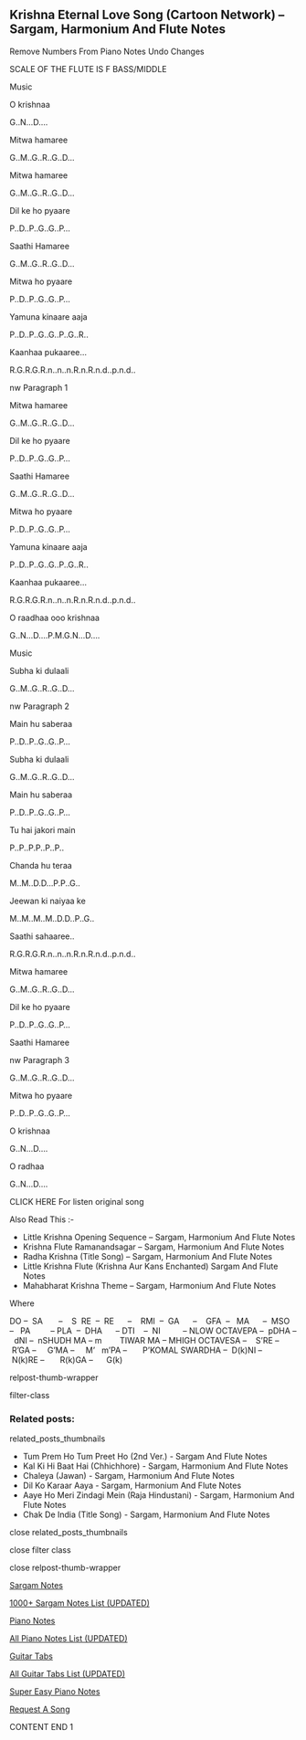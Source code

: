 
## Krishna Eternal Love Song (Cartoon Network) – Sargam, Harmonium And Flute Notes

Remove Numbers From Piano Notes
Undo Changes

SCALE OF THE FLUTE IS F BASS/MIDDLE

Music

O krishnaa

G..N…D….

Mitwa hamaree

G..M..G..R..G..D…

Mitwa hamaree

G..M..G..R..G..D…

Dil ke ho pyaare

P..D..P..G..G..P…

Saathi Hamaree

G..M..G..R..G..D…

Mitwa ho pyaare

P..D..P..G..G..P…

Yamuna kinaare aaja

P..D..P..G..G..P..G..R..

Kaanhaa pukaaree…

R.G.R.G.R.n..n..n.R.n.R.n.d..p.n.d..

nw Paragraph 1

Mitwa hamaree

G..M..G..R..G..D…

Dil ke ho pyaare

P..D..P..G..G..P…

Saathi Hamaree

G..M..G..R..G..D…

Mitwa ho pyaare

P..D..P..G..G..P…

Yamuna kinaare aaja

P..D..P..G..G..P..G..R..

Kaanhaa pukaaree…

R.G.R.G.R.n..n..n.R.n.R.n.d..p.n.d..

O raadhaa ooo krishnaa

G..N…D….P.M.G.N…D….

Music

Subha ki dulaali

G..M..G..R..G..D…

nw Paragraph 2

Main hu saberaa

P..D..P..G..G..P…

Subha ki dulaali

G..M..G..R..G..D…

Main hu saberaa

P..D..P..G..G..P…

Tu hai jakori main

P..P..P.P..P..P..

Chanda hu teraa

M..M..D.D…P.P..G..

Jeewan ki naiyaa ke

M..M..M..M..D.D..P..G..

Saathi sahaaree..

R.G.R.G.R.n..n..n.R.n.R.n.d..p.n.d..

Mitwa hamaree

G..M..G..R..G..D…

Dil ke ho pyaare

P..D..P..G..G..P…

Saathi Hamaree

nw Paragraph 3

G..M..G..R..G..D…

Mitwa ho pyaare

P..D..P..G..G..P…

O krishnaa

G..N…D….

O radhaa

G..N…D….

CLICK HERE For listen original song

Also Read This :-

* Little Krishna Opening Sequence – Sargam, Harmonium And Flute Notes
* Krishna Flute Ramanandsagar – Sargam, Harmonium And Flute Notes
* Radha Krishna (Title Song) – Sargam, Harmonium And Flute Notes
* Little Krishna Flute (Krishna Aur Kans Enchanted) Sargam And Flute Notes
* Mahabharat Krishna Theme – Sargam, Harmonium And Flute Notes

Where

DO –  SA       –    S  RE  –  RE      –    RMI  –  GA      –    GFA  –   MA      –  MSO  –   PA         – PLA  –  DHA      – DTI    –  NI          – NLOW OCTAVEPA –  pDHA –  dNI –  nSHUDH MA – m        TIWAR MA – MHIGH OCTAVESA –    S’RE –     R’GA –     G’MA –     M’   m’PA –       P’KOMAL SWARDHA –  D(k)NI –       N(k)RE –       R(k)GA –      G(k)

relpost-thumb-wrapper

filter-class

### Related posts:

related_posts_thumbnails

* Tum Prem Ho Tum Preet Ho (2nd Ver.) - Sargam And Flute Notes
* Kal Ki Hi Baat Hai (Chhichhore) - Sargam, Harmonium And Flute Notes
* Chaleya (Jawan) - Sargam, Harmonium And Flute Notes
* Dil Ko Karaar Aaya - Sargam, Harmonium And Flute Notes
* Aaye Ho Meri Zindagi Mein (Raja Hindustani) - Sargam, Harmonium And Flute Notes
* Chak De India (Title Song) - Sargam, Harmonium And Flute Notes

close related_posts_thumbnails

close filter class

close relpost-thumb-wrapper

[Sargam Notes](https://www.notationsworld.com/sargam-notes.html)

[1000+ Sargam Notes List (UPDATED)](https://www.notationsworld.com/all-songs-list-sargam-notes.html)

[Piano Notes](https://www.notationsworld.com/piano-notes.html)

[All Piano Notes List (UPDATED)](https://www.notationsworld.com/all-songs-list-piano-notes.html)

[Guitar Tabs](https://www.notationsworld.com/guitar-tabs.html)

[All Guitar Tabs List (UPDATED)](https://www.notationsworld.com/all-songs-list-guitar-tabs.html)

[Super Easy Piano Notes](https://studywall.in/)

[Request A Song](https://www.notationsworld.com/request-a-song.html)

CONTENT END 1

